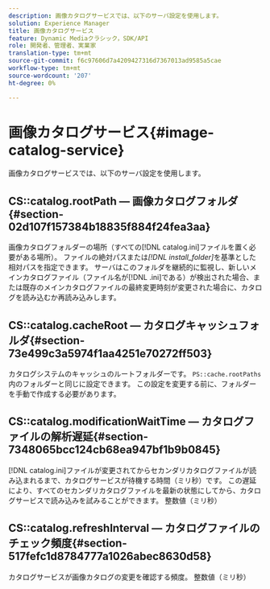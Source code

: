 ```yaml
---
description: 画像カタログサービスでは、以下のサーバ設定を使用します。
solution: Experience Manager
title: 画像カタログサービス
feature: Dynamic Mediaクラシック，SDK/API
role: 開発者、管理者、実業家
translation-type: tm+mt
source-git-commit: f6c97606d7a4209427316d7367013ad9585a5cae
workflow-type: tm+mt
source-wordcount: '207'
ht-degree: 0%

---
```



# 画像カタログサービス{#image-catalog-service}

画像カタログサービスでは、以下のサーバ設定を使用します。

## CS::catalog.rootPath — 画像カタログフォルダ{#section-02d107f157384b18835f884f24fea3aa}

画像カタログフォルダーの場所（すべての[!DNL catalog.ini]ファイルを置く必要がある場所）。 ファイルの絶対パスまたは&#x200B;*[!DNL install_folder]*&#x200B;を基準とした相対パスを指定できます。 サーバはこのフォルダを継続的に監視し、新しいメインカタログファイル（ファイル名が[!DNL .ini]である）が検出された場合、または既存のメインカタログファイルの最終変更時刻が変更された場合に、カタログを読み込むか再読み込みします。

## CS::catalog.cacheRoot — カタログキャッシュフォルダ{#section-73e499c3a5974f1aa4251e70272ff503}

カタログシステムのキャッシュのルートフォルダーです。 `PS::cache.rootPaths`内のフォルダーと同じに設定できます。 この設定を変更する前に、フォルダーを手動で作成する必要があります。

## CS::catalog.modificationWaitTime — カタログファイルの解析遅延{#section-7348065bcc124cb68ea947bf1b9b0845}

[!DNL catalog.ini]ファイルが変更されてからセカンダリカタログファイルが読み込まれるまで、カタログサービスが待機する時間（ミリ秒）です。 この遅延により、すべてのセカンダリカタログファイルを最新の状態にしてから、カタログサービスで読み込みを試みることができます。 整数値（ミリ秒）

## CS::catalog.refreshInterval — カタログファイルのチェック頻度{#section-517fefc1d8784777a1026abec8630d58}

カタログサービスが画像カタログの変更を確認する頻度。 整数値（ミリ秒）
